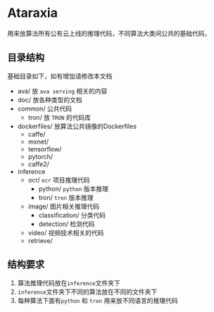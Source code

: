 # Ataraxia
用来放算法所有公有云上线的推理代码，不同算法大类间公共的基础代码，
## 目录结构
基础目录如下，如有增加请修改本文档

- ava/  放 `ava serving` 相关的内容
- doc/  放各种类型的文档
- common/ 公共代码
	- tron/ 放 `TRON` 的代码库
- dockerfiles/ 放算法公共镜像的Dockerfiles
	- caffe/
	- mxnet/
	- tensorflow/
	- pytorch/
	- caffe2/
- inference
	- ocr/ `ocr` 项目推理代码 
		- python/ `python` 版本推理
		- tron/	`tron` 	版本推理
	- image/ 图片相关推理代码
		- classification/ 分类代码
		- detection/ 检测代码
	- video/ 视频技术相关的代码
	- retrieve/ 

## 结构要求
1. 算法推理代码放在`inference`文件夹下
2. `inference`文件夹下不同的算法放在不同的文件夹下
3. 每种算法下面有`python` 和 `tron` 用来放不同语言的推理代码

